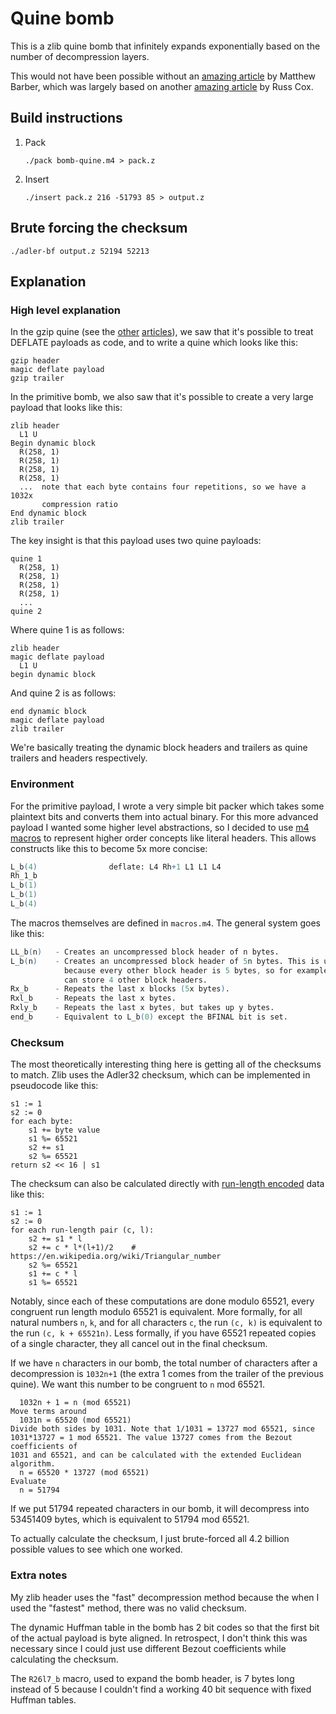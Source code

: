 # Quine bomb

This is a zlib quine bomb that infinitely expands exponentially based on the
number of decompression layers.

This would not have been possible without an [amazing
article](https://honno.dev/gzip-quine/) by Matthew Barber, which was largely
based on another [amazing article](https://research.swtch.com/zip) by Russ Cox.

## Build instructions

1. Pack

   ```shell
   ./pack bomb-quine.m4 > pack.z
   ```
1. Insert

   ```shell
   ./insert pack.z 216 -51793 85 > output.z
   ```

## Brute forcing the checksum

```shell
./adler-bf output.z 52194 52213
```

## Explanation

### High level explanation

In the gzip quine (see the [other](https://honno.dev/gzip-quine/)
[articles](https://research.swtch.com/zip)), we saw that it's possible to treat
DEFLATE payloads as code, and to write a quine which looks like this:

```
gzip header
magic deflate payload
gzip trailer
```

In the primitive bomb, we also saw that it's possible to create a very large
payload that looks like this:

```
zlib header
  L1 U
Begin dynamic block
  R(258, 1)
  R(258, 1)
  R(258, 1)
  R(258, 1)
  ...  note that each byte contains four repetitions, so we have a 1032x
       compression ratio
End dynamic block
zlib trailer
```

The key insight is that this payload uses two quine payloads:

```
quine 1
  R(258, 1)
  R(258, 1)
  R(258, 1)
  R(258, 1)
  ...
quine 2
```

Where quine 1 is as follows:

```
zlib header
magic deflate payload
  L1 U
begin dynamic block
```

And quine 2 is as follows:

```
end dynamic block
magic deflate payload
zlib trailer
```

We're basically treating the dynamic block headers and trailers as quine
trailers and headers respectively.

### Environment

For the primitive payload, I wrote a very simple bit packer which takes some
plaintext bits and converts them into actual binary. For this more advanced
payload I wanted some higher level abstractions, so I decided to use [m4
macros](https://en.wikipedia.org/wiki/M4_(computer_language)) to represent
higher order concepts like literal headers. This allows constructs like this to
become 5x more concise:

```m4
L_b(4)                deflate: L4 Rh+1 L1 L1 L4
Rh_1_b
L_b(1)
L_b(1)
L_b(4)
```

The macros themselves are defined in `macros.m4`. The general system goes like
this:

```m4
LL_b(n)   - Creates an uncompressed block header of n bytes.
L_b(n)    - Creates an uncompressed block header of 5n bytes. This is useful
            because every other block header is 5 bytes, so for example L_b(4)
            can store 4 other block headers.
Rx_b      - Repeats the last x blocks (5x bytes).
Rxl_b     - Repeats the last x bytes.
Rxly_b    - Repeats the last x bytes, but takes up y bytes.
end_b     - Equivalent to L_b(0) except the BFINAL bit is set.
```

### Checksum

The most theoretically interesting thing here is getting all of the checksums to
match. Zlib uses the Adler32 checksum, which can be implemented in pseudocode
like this:

```
s1 := 1
s2 := 0
for each byte:
    s1 += byte value
    s1 %= 65521
    s2 += s1
    s2 %= 65521
return s2 << 16 | s1
```

The checksum can also be calculated directly with [run-length
encoded](https://en.wikipedia.org/wiki/Run-length_encoding) data like
this:

```
s1 := 1
s2 := 0
for each run-length pair (c, l):
    s2 += s1 * l
    s2 += c * l*(l+1)/2    # https://en.wikipedia.org/wiki/Triangular_number
    s2 %= 65521
    s1 += c * l
    s1 %= 65521
```

Notably, since each of these computations are done modulo 65521, every congruent
run length modulo 65521 is equivalent. More formally, for all natural numbers
`n`, `k`, and for all characters `c`, the run `(c, k)` is equivalent to the run
`(c, k + 65521n)`. Less formally, if you have 65521 repeated copies of a single
character, they all cancel out in the final checksum.

If we have `n` characters in our bomb, the total number of characters after a
decompression is `1032n+1` (the extra 1 comes from the trailer of the previous
quine). We want this number to be congruent to `n` mod 65521.

```
  1032n + 1 = n (mod 65521)
Move terms around
  1031n = 65520 (mod 65521)
Divide both sides by 1031. Note that 1/1031 = 13727 mod 65521, since
1031*13727 = 1 mod 65521. The value 13727 comes from the Bezout coefficients of
1031 and 65521, and can be calculated with the extended Euclidean algorithm.
  n = 65520 * 13727 (mod 65521)
Evaluate
  n = 51794
```

If we put 51794 repeated characters in our bomb, it will decompress into
53451409 bytes, which is equivalent to 51794 mod 65521.

To actually calculate the checksum, I just brute-forced all 4.2 billion possible
values to see which one worked.

### Extra notes

My zlib header uses the "fast" decompression method because the when I used the
"fastest" method, there was no valid checksum.

The dynamic Huffman table in the bomb has 2 bit codes so that the first bit of
the actual payload is byte aligned. In retrospect, I don't think this was
necessary since I could just use different Bezout coefficients while calculating
the checksum.

The `R26l7_b` macro, used to expand the bomb header, is 7 bytes long instead of
5 because I couldn't find a working 40 bit sequence with fixed Huffman tables.
